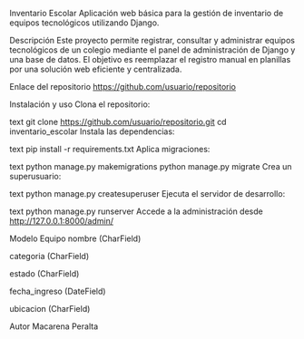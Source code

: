 Inventario Escolar
Aplicación web básica para la gestión de inventario de equipos tecnológicos utilizando Django.

Descripción
Este proyecto permite registrar, consultar y administrar equipos tecnológicos de un colegio mediante el panel de administración de Django y una base de datos. El objetivo es reemplazar el registro manual en planillas por una solución web eficiente y centralizada.

Enlace del repositorio
https://github.com/usuario/repositorio

Instalación y uso
Clona el repositorio:

text
git clone https://github.com/usuario/repositorio.git
cd inventario_escolar
Instala las dependencias:

text
pip install -r requirements.txt
Aplica migraciones:

text
python manage.py makemigrations
python manage.py migrate
Crea un superusuario:

text
python manage.py createsuperuser
Ejecuta el servidor de desarrollo:

text
python manage.py runserver
Accede a la administración desde http://127.0.0.1:8000/admin/

Modelo Equipo
nombre (CharField)

categoria (CharField)

estado (CharField)

fecha_ingreso (DateField)

ubicacion (CharField)

Autor
Macarena Peralta

